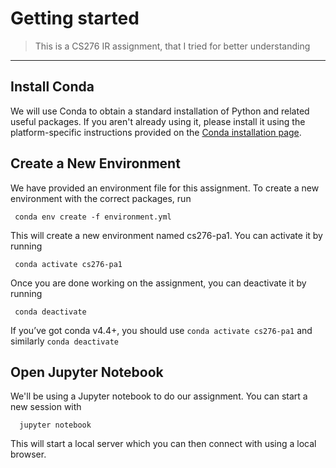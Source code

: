 Getting started
===============
> This is a CS276 IR assignment, that I tried for better understanding
-------------
Install Conda
-------------
We will use Conda to obtain a standard installation of Python and related useful packages. If you aren't already using it, please install it using the platform-specific instructions provided on the [Conda installation page](https://docs.conda.io/projects/conda/en/latest/user-guide/install/index.html).

Create a New Environment
------------------------
We have provided an environment file for this assignment.
To create a new environment with the correct packages, run

     conda env create -f environment.yml


This will create a new environment named cs276-pa1. You can activate it by running

     conda activate cs276-pa1

Once you are done working on the assignment, you can deactivate it by running

     conda deactivate

If you’ve got conda v4.4+, you should use `conda activate cs276-pa1` and similarly `conda deactivate`


Open Jupyter Notebook
---------------------
We'll be using a Jupyter notebook to do our assignment. You can start a new session with

      jupyter notebook

This will start a local server which you can then connect with using a local browser.
